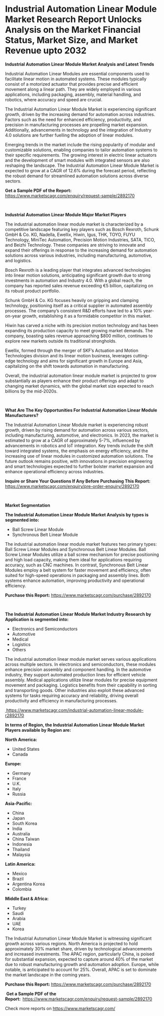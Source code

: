 <p><h1>Industrial Automation Linear Module Market Research Report Unlocks Analysis on the Market Financial Status, Market Size, and Market Revenue upto 2032</h1></p><p><strong>Industrial Automation Linear Module Market Analysis and Latest Trends</strong></p>
<p><p>Industrial Automation Linear Modules are essential components used to facilitate linear motion in automated systems. These modules typically consist of a motorized actuator that provides precise and efficient movement along a linear path. They are widely employed in various applications, including packaging, assembly, material handling, and robotics, where accuracy and speed are crucial.</p><p>The Industrial Automation Linear Module Market is experiencing significant growth, driven by the increasing demand for automation across industries. Factors such as the need for enhanced efficiency, productivity, and precision in manufacturing processes are propelling market expansion. Additionally, advancements in technology and the integration of Industry 4.0 solutions are further fuelling the adoption of linear modules.</p><p>Emerging trends in the market include the rising popularity of modular and customizable solutions, enabling companies to tailor automation systems to their specific requirements. The growing interest in electric linear actuators and the development of smart modules with integrated sensors are also reshaping the landscape. The Industrial Automation Linear Module Market is expected to grow at a CAGR of 12.6% during the forecast period, reflecting the robust demand for streamlined automation solutions across diverse sectors.</p></p>
<p><strong>Get a Sample PDF of the Report:&nbsp;</strong> <a href="https://www.marketscagr.com/enquiry/request-sample/2892170?utm_campaign=3460&utm_medium=2&utm_source=Github&utm_content=ia&utm_term=15032025&utm_id=industrial-automation-linear-module">https://www.marketscagr.com/enquiry/request-sample/2892170</a></p>
<p>&nbsp;</p>
<p><strong>Industrial Automation Linear Module Major Market Players</strong></p>
<p><p>The industrial automation linear module market is characterized by a competitive landscape featuring key players such as Bosch Rexroth, Schunk GmbH & Co. KG, Nadella, Ewellix, Hiwin, Igus, THK, TOYO, FUYU Technology, MiniTec Automation, Precision Motion Industries, SATA, TICO, and Beizhi Technology. These companies are striving to innovate and expand their offerings in response to the increasing demand for automation solutions across various industries, including manufacturing, automotive, and logistics.</p><p>Bosch Rexroth is a leading player that integrates advanced technologies into linear motion solutions, anticipating significant growth due to strong investments in automation and Industry 4.0. With a global reach, the company has reported sales revenue exceeding €5 billion, capitalizing on its robust product portfolio.</p><p>Schunk GmbH & Co. KG focuses heavily on gripping and clamping technology, positioning itself as a critical supplier in automated assembly processes. The company’s consistent R&D efforts have led to a 10% year-on-year growth, establishing it as a formidable competitor in this market.</p><p>Hiwin has carved a niche with its precision motion technology and has been expanding its production capacity to meet growing market demands. The company, boasting sales revenue approaching $800 million, continues to explore new markets outside its traditional strongholds.</p><p>Ewellix, formed through the merger of SKF’s Actuation and Motion Technologies division and its linear motion business, leverages cutting-edge technology and aims for significant growth in Europe and Asia, capitalizing on the shift towards automation in manufacturing.</p><p>Overall, the industrial automation linear module market is projected to grow substantially as players enhance their product offerings and adapt to changing market dynamics, with the global market size expected to reach billions by the mid-2020s.</p></p>
<p>&nbsp;</p>
<p><strong>What Are The Key Opportunities For Industrial Automation Linear Module Manufacturers?</strong></p>
<p><p>The Industrial Automation Linear Module market is experiencing robust growth, driven by rising demand for automation across various sectors, including manufacturing, automotive, and electronics. In 2023, the market is estimated to grow at a CAGR of approximately 5-7%, influenced by advancements in robotics and IoT integration. Key trends include the shift toward integrated systems, the emphasis on energy efficiency, and the increasing use of linear modules in customized automation solutions. The future outlook remains positive, with innovations in precision engineering and smart technologies expected to further bolster market expansion and enhance operational efficiency across industries.</p></p>
<p><strong>Inquire or Share Your Questions If Any Before Purchasing This Report:</strong> <a href="https://www.marketscagr.com/enquiry/pre-order-enquiry/2892170?utm_campaign=3460&utm_medium=2&utm_source=Github&utm_content=ia&utm_term=15032025&utm_id=industrial-automation-linear-module">https://www.marketscagr.com/enquiry/pre-order-enquiry/2892170</a></p>
<p>&nbsp;</p>
<p><strong>Market Segmentation</strong></p>
<p><strong>The Industrial Automation Linear Module Market Analysis by types is segmented into:</strong></p>
<p><ul><li>Ball Screw Linear Module</li><li>Synchronous Belt Linear Module</li></ul></p>
<p><p>The industrial automation linear module market features two primary types: Ball Screw Linear Modules and Synchronous Belt Linear Modules. Ball Screw Linear Modules utilize a ball screw mechanism for precise positioning and high load capacity, making them ideal for applications requiring accuracy, such as CNC machines. In contrast, Synchronous Belt Linear Modules employ a belt system for faster movement and efficiency, often suited for high-speed operations in packaging and assembly lines. Both systems enhance automation, improving productivity and operational efficiency.</p></p>
<p><strong>Purchase this Report:&nbsp;</strong><a href="https://www.marketscagr.com/purchase/2892170?utm_campaign=3460&utm_medium=2&utm_source=Github&utm_content=ia&utm_term=15032025&utm_id=industrial-automation-linear-module">https://www.marketscagr.com/purchase/2892170</a></p>
<p>&nbsp;</p>
<p><strong>The Industrial Automation Linear Module Market Industry Research by Application is segmented into:</strong></p>
<p><ul><li>Electronics and Semiconductors</li><li>Automotive</li><li>Medical</li><li>Logistics</li><li>Others</li></ul></p>
<p><p>The industrial automation linear module market serves various applications across multiple sectors. In electronics and semiconductors, these modules enhance precision assembly and component handling. In the automotive industry, they support automated production lines for efficient vehicle assembly. Medical applications utilize linear modules for precise equipment movement and packaging. Logistics benefits from their capability in sorting and transporting goods. Other industries also exploit these advanced systems for tasks requiring accuracy and reliability, driving overall productivity and efficiency in manufacturing processes.</p></p>
<p><a href="https://www.marketscagr.com/industrial-automation-linear-module-r2892170?utm_campaign=3460&utm_medium=2&utm_source=Github&utm_content=ia&utm_term=15032025&utm_id=industrial-automation-linear-module">&nbsp;https://www.marketscagr.com/industrial-automation-linear-module-r2892170</a></p>
<p><strong>In terms of Region, the Industrial Automation Linear Module Market Players available by Region are:</strong></p>
<p>
    <p> <strong> North America: </strong>
        <ul>
            <li>United States</li>
            <li>Canada</li>
        </ul>
        </p> 
    <p> <strong> Europe: </strong>
        <ul>
            <li>Germany</li>
            <li>France</li>
            <li>U.K.</li>
            <li>Italy</li>
            <li>Russia</li>
        </ul>
        </p> 
    <p> <strong> Asia-Pacific: </strong>
        <ul>
            <li>China</li>
            <li>Japan</li>
            <li>South Korea</li>
            <li>India</li>
            <li>Australia</li>
            <li>China Taiwan</li>
            <li>Indonesia</li>
            <li>Thailand</li>
            <li>Malaysia</li>
        </ul>
        </p> 
    <p> <strong> Latin America: </strong>
        <ul>
            <li>Mexico</li>
            <li>Brazil</li>
            <li>Argentina Korea</li>
            <li>Colombia</li>
        </ul>
        </p> 
    <p> <strong> Middle East & Africa: </strong>
        <ul>
            <li>Turkey</li>
            <li>Saudi</li>
            <li>Arabia</li>
            <li>UAE</li>
            <li>Korea</li>
        </ul>
    </p>
    </p>
<p><p>The Industrial Automation Linear Module Market is witnessing significant growth across various regions. North America is projected to hold approximately 30% market share, driven by technological advancements and increased investments. The APAC region, particularly China, is poised for substantial expansion, expected to capture around 40% of the market due to robust manufacturing growth and automation adoption. Europe, while notable, is anticipated to account for 25%. Overall, APAC is set to dominate the market landscape in the coming years.</p></p>
<p><strong>Purchase this Report: </strong><a href="https://www.marketscagr.com/purchase/2892170?utm_campaign=3460&utm_medium=2&utm_source=Github&utm_content=ia&utm_term=15032025&utm_id=industrial-automation-linear-module">https://www.marketscagr.com/purchase/2892170</a></p>
<p>&nbsp;<strong>Get a Sample PDF of the Report:&nbsp;&nbsp;</strong><a href="https://www.marketscagr.com/enquiry/request-sample/2892170?utm_campaign=3460&utm_medium=2&utm_source=Github&utm_content=ia&utm_term=15032025&utm_id=industrial-automation-linear-module">https://www.marketscagr.com/enquiry/request-sample/2892170</a></p>
<p><strong></strong></p>
<p>Check more reports on <a href="https://www.marketscagr.com/?utm_campaign=3460&utm_medium=2&utm_source=Github&utm_content=ia&utm_term=15032025&utm_id=industrial-automation-linear-module">https://www.marketscagr.com/</a></p>